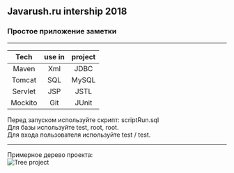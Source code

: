 ## Javarush.ru intership  2018  
### Простое приложение заметки   
---
|Tech|use in|project|
|:-:|:-:|:-:|
|Maven|Xml|JDBC|
|Tomcat|SQL|MySQL|
|Servlet|JSP|JSTL|
|Mockito|Git|JUnit|

Перед запуском используйте скрипт: scriptRun.sql  
Для базы используйте test, root, root.  
Для входа пользователя используйте test / test.
***
Примерное дерево проекта:  
![Tree project](https://github.com/vinsler/Javarush.ru-Intership-2018/tree/master/src/main/resources/md_jr2018.png)
